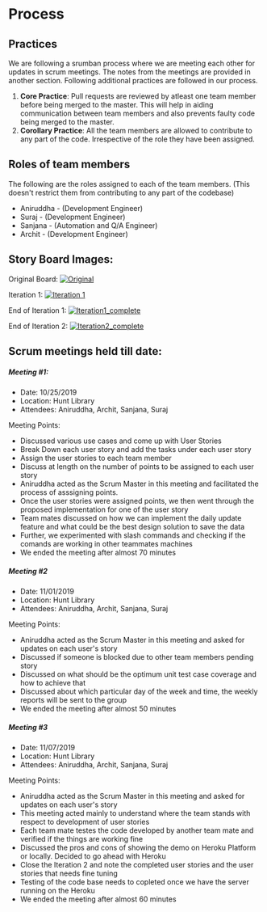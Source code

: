 # Process
## Practices
We are following a srumban process where we are meeting each other for updates in scrum meetings. The notes from the meetings are provided in another section.
Following additional practices are followed in our process.
1. **Core Practice**: Pull requests are reviewed by atleast one team member before being merged to the master. This will help in aiding communication between team members and also prevents faulty code being merged to the master.
2. **Corollary Practice**: All the team members are allowed to contribute to any part of the code. Irrespective of the role they have been assigned.
## Roles of team members
The following are the roles assigned to each of the team members. (This doesn't restrict them from contributing to any part of the codebase)
* Aniruddha - (Development Engineer)
* Suraj - (Development Engineer)
* Sanjana - (Automation and Q/A Engineer)
* Archit - (Development Engineer)

## Story Board Images:
Original Board:
[![Original](https://github.ncsu.edu/csc510-fall2019/CSC510-1/blob/master/Images/Process_Images/original.png "Original")](https://github.ncsu.edu/csc510-fall2019/CSC510-1/blob/master/Images/Process_Images/original.png "Original")


Iteration 1:
[![Iteration 1](https://github.ncsu.edu/csc510-fall2019/CSC510-1/blob/master/Images/Process_Images/Iteration_1.png "Iteration1")](https://github.ncsu.edu/csc510-fall2019/CSC510-1/blob/master/Images/Process_Images/Iteration_1.png "Iteration 1")


End of Iteration 1:
[![Iteration1_complete](https://github.ncsu.edu/csc510-fall2019/CSC510-1/blob/master/Images/Process_Images/Iteration1_complete.png "Iteration1_complete")](https://github.ncsu.edu/csc510-fall2019/CSC510-1/blob/master/Images/Process_Images/Iteration1_complete.png "Iteration1_complete")

End of Iteration 2:
[![Iteration2_complete](https://github.ncsu.edu/csc510-fall2019/CSC510-1/blob/master/Images/Process_Images/Iteration2_complete.png "Iteration2_complete")](https://github.ncsu.edu/csc510-fall2019/CSC510-1/blob/master/Images/Process_Images/Iteration2_complete.png "Iteration2_complete")


## Scrum meetings held till date:

##### Meeting #1:
* Date: 10/25/2019
* Location: Hunt Library
* Attendees: Aniruddha, Archit, Sanjana, Suraj

Meeting Points:
* Discussed various use cases and come up with User Stories
* Break Down each user story and add the tasks under each user story
* Assign the user stories to each team member
* Discuss at length on the number of points to be assigned to each user story
* Aniruddha acted as the Scrum Master in this meeting and facilitated the process of asssigning points.
* Once the user stories were assigned points, we then went through the proposed implementation for one of the user story
* Team mates discussed on how we can implement the daily update feature and what could be the best design solution to save the data
* Further, we experimented with slash commands and checking if the comands are working in other teammates machines
* We ended the meeting after almost 70 minutes


##### Meeting #2
* Date: 11/01/2019
* Location: Hunt Library
* Attendees: Aniruddha, Archit, Sanjana, Suraj

Meeting Points:
* Aniruddha acted as the Scrum Master in this meeting and asked for updates on each user's story
* Discussed if someone is blocked due to other team members pending story
* Discussed on what should be the optimum unit test case coverage and how to achieve that
* Discussed about which particular day of the week and time, the weekly reports will be sent to the group
* We ended the meeting after almost 50 minutes


##### Meeting #3
* Date: 11/07/2019
* Location: Hunt Library
* Attendees: Aniruddha, Archit, Sanjana, Suraj

Meeting Points:
* Aniruddha acted as the Scrum Master in this meeting and asked for updates on each user's story
* This meeting acted mainly to understand where the team stands with respect to development of user stories
* Each team mate testes the code developed by another team mate and verified if the things are working fine
* Discussed the pros and cons of showing the demo on Heroku Platform or locally. Decided to go ahead with Heroku
* Close the Iteration 2 and note the completed user stories and the user stories that needs fine tuning
* Testing of the code base needs to copleted once we have the server running on the Heroku
* We ended the meeting after almost 60 minutes
